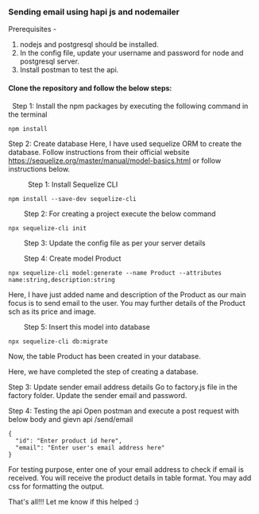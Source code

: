 ### Sending email using hapi js and nodemailer

Prerequisites - 
1. nodejs and postgresql should be installed.
2. In the config file, update your username and password for node and postgresql server.
3. Install postman to test the api.

#### Clone the repository and follow the below steps:

&nbsp; Step 1: Install the npm packages by executing the following command in the terminal
```
npm install
```

Step 2: Create database
Here, I have used sequelize ORM to create the database.
Follow instructions from their official website https://sequelize.org/master/manual/model-basics.html or follow instructions below.

&nbsp; &nbsp; &nbsp; &nbsp; &nbsp; Step 1: Install Sequelize CLI
  ```
  npm install --save-dev sequelize-cli

  ```
  
 &nbsp; &nbsp; &nbsp; &nbsp; Step 2: For creating a project execute the below command
  ```
  npx sequelize-cli init

  ```

&nbsp; &nbsp; &nbsp; &nbsp; Step 3: Update the config file as per your server details
  
 &nbsp; &nbsp; &nbsp; &nbsp; Step 4: Create model Product
  ```
  npx sequelize-cli model:generate --name Product --attributes name:string,description:string

  ```
  
  Here, I have just added name and description of the Product as our main focus is to send email to the user. You may further details of the Product sch as its price and image.
  
  
 &nbsp; &nbsp; &nbsp; &nbsp; Step 5: Insert this model into database
  ```
  npx sequelize-cli db:migrate

  ```
  
  Now, the table Product has been created in your database.
  
  Here, we have completed the step of creating a database.
 
 
 Step 3: Update sender email address details
 Go to factory.js file in the factory folder.
 Update the sender email and password.
 
 
 Step 4: Testing the api
 Open postman and execute a post request with below body and gievn api /send/email
 ```
 {
   "id": "Enter product id here",
   "email": "Enter user's email address here"
 }
 ```
 
 For testing purpose, enter one of your email address to check if email is received. You will receive the product details in table format. You may add css for formatting the output.
 
 
 That's all!!!
 Let me know if this helped :)
 
 
 
 
